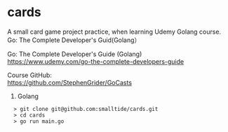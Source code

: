 # cards
A small card game project practice, when learning Udemy Golang course. Go: The Complete Developer's Guid(Golang）

Go: The Complete Developer's Guide (Golang)  
https://www.udemy.com/go-the-complete-developers-guide

Course GitHub:  
https://github.com/StephenGrider/GoCasts

1. Golang

```
  > git clone git@github.com:smalltide/cards.git
  > cd cards
  > go run main.go
```